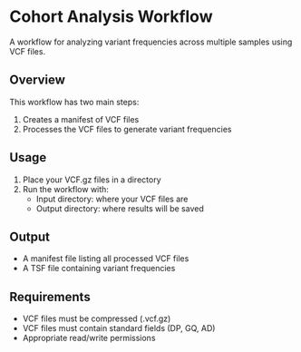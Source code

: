 # Cohort Analysis Workflow

A workflow for analyzing variant frequencies across multiple samples using VCF files.

## Overview

This workflow has two main steps:
1. Creates a manifest of VCF files
2. Processes the VCF files to generate variant frequencies

## Usage

1. Place your VCF.gz files in a directory
2. Run the workflow with:
   - Input directory: where your VCF files are
   - Output directory: where results will be saved

## Output

- A manifest file listing all processed VCF files
- A TSF file containing variant frequencies

## Requirements

- VCF files must be compressed (.vcf.gz)
- VCF files must contain standard fields (DP, GQ, AD)
- Appropriate read/write permissions
